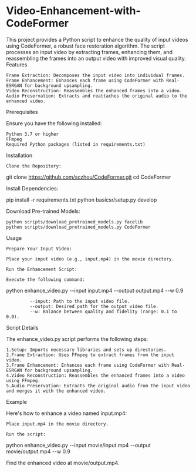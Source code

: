 # Video-Enhancement-with-CodeFormer

This project provides a Python script to enhance the quality of input videos using CodeFormer, a robust face restoration algorithm. The script processes an input video by extracting frames, enhancing them, and reassembling the frames into an output video with improved visual quality.
Features

    Frame Extraction: Decomposes the input video into individual frames.
    Frame Enhancement: Enhances each frame using CodeFormer with Real-ESRGAN for background upsampling.
    Video Reconstruction: Reassembles the enhanced frames into a video.
    Audio Preservation: Extracts and reattaches the original audio to the enhanced video.

Prerequisites

Ensure you have the following installed:

    Python 3.7 or higher
    FFmpeg
    Required Python packages (listed in requirements.txt)

Installation

    Clone the Repository:

git clone https://github.com/sczhou/CodeFormer.git
cd CodeFormer

Install Dependencies:

pip install -r requirements.txt
python basicsr/setup.py develop

Download Pre-trained Models:

    python scripts/download_pretrained_models.py facelib
    python scripts/download_pretrained_models.py CodeFormer

Usage

    Prepare Your Input Video:

    Place your input video (e.g., input.mp4) in the movie directory.

    Run the Enhancement Script:

    Execute the following command:

python enhance_video.py --input input.mp4 --output output.mp4 --w 0.9

             --input: Path to the input video file.
             --output: Desired path for the output video file.
             --w: Balance between quality and fidelity (range: 0.1 to 0.9).

Script Details

The enhance_video.py script performs the following steps:

    1.Setup: Imports necessary libraries and sets up directories.
    2.Frame Extraction: Uses FFmpeg to extract frames from the input video.
    3.Frame Enhancement: Enhances each frame using CodeFormer with Real-ESRGAN for background upsampling.
    4.Video Reconstruction: Reassembles the enhanced frames into a video using FFmpeg.
    5.Audio Preservation: Extracts the original audio from the input video and merges it with the enhanced video.

Example

Here's how to enhance a video named input.mp4:

    Place input.mp4 in the movie directory.

    Run the script:

python enhance_video.py --input movie/input.mp4 --output movie/output.mp4 --w 0.9

Find the enhanced video at movie/output.mp4.

